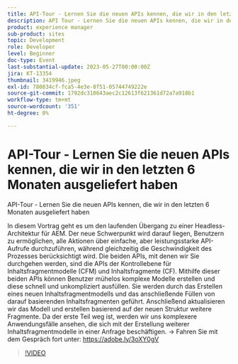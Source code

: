 ```yaml
---
title: API-Tour - Lernen Sie die neuen APIs kennen, die wir in den letzten 6 Monaten ausgeliefert haben
description: API Tour - Lernen Sie die neuen APIs kennen, die wir in den letzten 6 Monaten bereitgestellt haben. In diesem Vortrag geht es um den laufenden Übergang zu einer Headless-Architektur für AEM. Der neue Schwerpunkt wird darauf liegen, Benutzern zu ermöglichen, alle Aktionen über einfache, aber leistungsstarke API-Aufrufe durchzuführen, während gleichzeitig die Geschwindigkeit des Prozesses berücksichtigt wird. Die beiden APIs, mit denen wir Sie durchgehen werden, sind die APIs der Kontrollebene für Inhaltsfragmentmodelle (CFM) und Inhaltsfragmente (CF). Mithilfe dieser beiden APIs können Benutzer mühelos komplexe Modelle erstellen und diese schnell und unkompliziert ausfüllen. Sie werden durch das Erstellen eines neuen Inhaltsfragmentmodells und das anschließende Füllen von darauf basierenden Inhaltsfragmenten geführt. Anschließend aktualisieren wir das Modell und erstellen basierend auf der neuen Struktur weitere Fragmente. Da der erste Teil weg ist, werden wir uns komplexere Anwendungsfälle ansehen, die sich mit der Erstellung weiterer Inhaltsfragmentmodelle in einer Anfrage beschäftigen.
product: experience manager
sub-product: sites
topic: Development
role: Developer
level: Beginner
doc-type: Event
last-substantial-update: 2023-05-27T00:00:00Z
jira: KT-13354
thumbnail: 3419946.jpeg
exl-id: 780834cf-fca5-4e3e-8f51-05744749222e
source-git-commit: 1792dc318643aec2c12613f621361d72a7a918b1
workflow-type: tm+mt
source-wordcount: '351'
ht-degree: 0%

---
```


# API-Tour - Lernen Sie die neuen APIs kennen, die wir in den letzten 6 Monaten ausgeliefert haben

API-Tour - Lernen Sie die neuen APIs kennen, die wir in den letzten 6 Monaten ausgeliefert haben

In diesem Vortrag geht es um den laufenden Übergang zu einer Headless-Architektur für AEM. Der neue Schwerpunkt wird darauf liegen, Benutzern zu ermöglichen, alle Aktionen über einfache, aber leistungsstarke API-Aufrufe durchzuführen, während gleichzeitig die Geschwindigkeit des Prozesses berücksichtigt wird. Die beiden APIs, mit denen wir Sie durchgehen werden, sind die APIs der Kontrollebene für Inhaltsfragmentmodelle (CFM) und Inhaltsfragmente (CF). Mithilfe dieser beiden APIs können Benutzer mühelos komplexe Modelle erstellen und diese schnell und unkompliziert ausfüllen. Sie werden durch das Erstellen eines neuen Inhaltsfragmentmodells und das anschließende Füllen von darauf basierenden Inhaltsfragmenten geführt. Anschließend aktualisieren wir das Modell und erstellen basierend auf der neuen Struktur weitere Fragmente. Da der erste Teil weg ist, werden wir uns komplexere Anwendungsfälle ansehen, die sich mit der Erstellung weiterer Inhaltsfragmentmodelle in einer Anfrage beschäftigen. → Fahren Sie mit dem Gespräch fort unter: https://adobe.ly/3oXY0gV

>[!VIDEO](https://video.tv.adobe.com/v/3419946/?learn=on)

